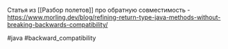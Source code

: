 Статья из [[Разбор полетов]] про обратную совместимость - https://www.morling.dev/blog/refining-return-type-java-methods-without-breaking-backwards-compatibility/

#java #backward_compatibility